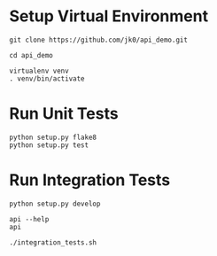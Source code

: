 Setup Virtual Environment
=========================

```
git clone https://github.com/jk0/api_demo.git

cd api_demo

virtualenv venv
. venv/bin/activate
```

Run Unit Tests
==============

```
python setup.py flake8
python setup.py test
```

Run Integration Tests
=====================

```
python setup.py develop

api --help
api

./integration_tests.sh

```
